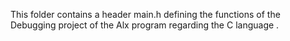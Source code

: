 This folder contains a header main.h defining the functions of the Debugging project of the Alx program
regarding the C language .
